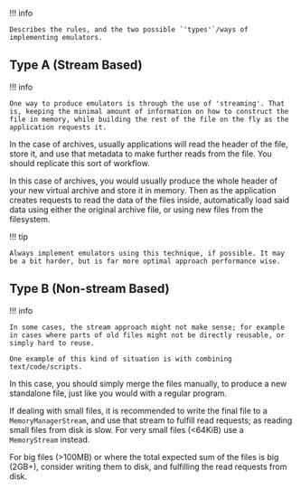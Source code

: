 !!! info

    Describes the rules, and the two possible `'types'`/ways of implementing emulators.  

## Type A (Stream Based)

!!! info

    One way to produce emulators is through the use of 'streaming'. That is, keeping the minimal amount of information on how to construct the file in memory, while building the rest of the file on the fly as the application requests it.  

In the case of archives, usually applications will read the header of the file, store it, and use that metadata to make further reads from the file.  You should replicate this sort of workflow.

In this case of archives, you would usually produce the whole header of your new virtual archive and store it in memory.  Then as the application creates requests to read the data of the files inside, automatically load said data using either the original archive file, or using new files from the filesystem. 

!!! tip

    Always implement emulators using this technique, if possible. It may be a bit harder, but is far more optimal approach performance wise.

## Type B (Non-stream Based)

!!! info

    In some cases, the stream approach might not make sense; for example in cases where parts of old files might not be directly reusable, or simply hard to reuse.  

    One example of this kind of situation is with combining text/code/scripts. 

In this case, you should simply merge the files manually, to produce a new standalone file, just like you would with a regular program.  

If dealing with small files, it is recommended to write the final file to a `MemoryManagerStream`, and use that stream to fulfill read requests; as reading small files from disk is slow. For very small files (<64KiB) use a `MemoryStream` instead. 

For big files (>100MB) or where the total expected sum of the files is big (2GB+), consider writing them to disk, and fulfilling the read requests from disk.